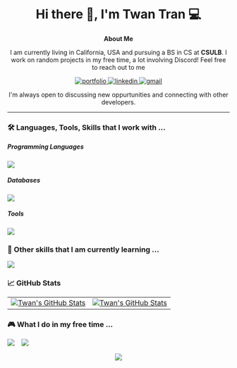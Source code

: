 <h1 align='center'> 
  Hi there 👋, I'm Twan Tran 💻
</h1>

<div align="center">
  <strong>About Me</strong>
  <p align='center'>
    I am currently living in California, USA and pursuing a BS in CS at <b>CSULB</b>. 
    I work on random projects in my free time, a lot involving Discord! Feel free to reach out to me
  </p>
  <a href="https://ttuan8600.github.io/">
    <img src="https://img.shields.io/badge/check%20out%20my%20Portfolio-042549?style=for-the-badge&logo=moleculer&logoColor=white" alt="portfolio" />
  </a>
  <a href="https://www.linkedin.com/in/twan-tran/">
    <img src="https://img.shields.io/badge/visit%20my%20Linkedin-0A66C2?style=for-the-badge&logo=linkedin&logoColor=white" alt="linkedin" />
  </a>
  <a href="mailto:twantran68@gmail.com">
    <img src="https://img.shields.io/badge/email%20me-EA4335?style=for-the-badge&logo=gmail&logoColor=white" alt="gmail" />
  </a>
  <p>I'm always open to discussing new oppurtunities and connecting with other developers. </p>
</div>

<hr>
  <h3>🛠 Languages, Tools, Skills that I work with ...</h3>
  <h5>Programming Languages</h5>
  <p align="left">
    <a href="https://skillicons.dev">
      <img src="https://skillicons.dev/icons?i=c,cs,cpp,py,java" />
    </a>
  </p>
  <h5>Databases</h5>
  <p align="left">
    <a href="https://skillicons.dev">
      <img src="https://skillicons.dev/icons?i=postgres,mysql,mongodb,aws,dynamodb" />
    </a>
  </p>
  <h5>Tools</h5>
    <p align="left">
    <a href="https://skillicons.dev">
      <img src="https://skillicons.dev/icons?i=visualstudio,vscode,eclipse,idea,linux,bash,powershell,replit,github,unity" />
    </a>
  </p>
</hr>

<h3>🌱  Other skills that I am currently learning ...</h3>
<p >
    <a href="https://skillicons.dev">
      <img src="https://skillicons.dev/icons?i=javascript,html,figma,gcp,css,tailwind,react" />
    </a>
</p>

<h3>📈  GitHub Stats </h3>
<div align="center">
  <table width="100%">
    <tbody>
      <tr>
<!--         <td width="33%" style="border: none !important;">
        <div align="center" width="100%">
          <a href="https://github.com/ttuan8600">
            <img src="https://github-readme-stats.vercel.app/api/top-langs/?username=ttuan8600&theme=dark&show&hide=ruby&layout=compact&hide_border=true&langs_count=6" alt="Twan's Language Stats" vertical-align="middle"/>
          </a>
        </div>
        </td> -->
        <td width="50%" style="border: none !important;">
        <div align="center" width="100%">
          <a href="https://github.com/ttuan8600">
            <img src="https://github-readme-stats.vercel.app/api?username=ttuan8600&theme=dark&show&show_icons=true&hide=stars&hide_border=true" alt="Twan's GitHub Stats" vertical-align="middle"/>
          </a>
        </div>
        </td>
        <td width="50%" style="border: none !important;">
        <div align="center" width="100%">
          <a href="https://github.com/ttuan8600">
            <img align="center" 
       src="https://github-readme-streak-stats.herokuapp.com/?user=ttuan8600&layout=compact&theme=dark&show&hide_border=true" alt="Twan's GitHub Stats" vertical-align="middle"/>
          </a>
        </div>
        </td>
      </tr>
    </tbody>
  </table>
</div>


<h3 align="left">🎮  What I do in my free time ...</h3>
<p align="left">
  <a href="https://open.spotify.com/user/22dtzzbnekh7g7i65apzghs5y?si=d87604cb4e064cbd"><img src="https://img.shields.io/badge/spotify-%231ED760.svg?&style=for-the-badge&logo=spotify&logoColor=white" /></a>&nbsp;&nbsp;&nbsp;
  <a href="https://steamcommunity.com/id/tuantran445/"><img src="https://img.shields.io/badge/Steam-%23000000.svg?&style=for-the-badge&logo=steam&logoColor=white" /></a>&nbsp;&nbsp;&nbsp;
</p>

<p align='center'>
  <a href="#"><img src="https://komarev.com/ghpvc/?username=ttuan8600&color=blue&style=flat"></a>
</p>
